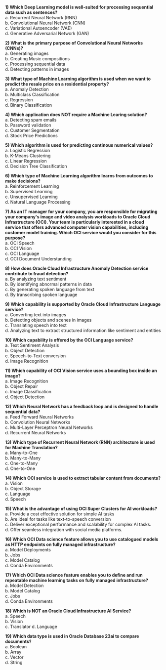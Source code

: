 **1) Which Deep Learning model is well-suited for processing sequential data such as sentences?**  
a. Recurrent Neural Network (RNN)  
b. Convolutional Neural Network (CNN)  
c. Variational Autoencoder (VAE)  
d. Generative Adversarial Network (GAN) 

**2) What is the primary purpose of Convolutional Neural Networks (CNNs)?**  
a. Generating images  
b. Creating Music compositions  
c. Processing sequential data  
d. Detecting patterns in images  

**3) What type of Machine Learning algorithm is used when we want to predict the resale price on a residential property?**  
a. Anomaly Detection  
b. Multiclass Classification  
c. Regression  
d. Binary Classification  

**4) Which application does NOT require a Machine Learing solution?**  
a. Detecting spam emails  
b. Password validation  
c. Customer Segmentation  
d. Stock Price Predictions 

**5) Which algorithm is used for predicting continous numerical values?**  
a. Logistic Regression  
b. K-Means Clustering  
c. Linear Regression  
d. Decision Tree Classification  

**6) Which type of Machine Learning algorithm learns from outcomes to make decisions?**  
a. Reinforcement Learning  
b. Supervised Learning  
c. Unsupervised Learning  
d. Natural Language Processing 

**7) As an IT manager for your company, you are responsible for migrating your company's image and video analysis workloads to Oracle Cloud Infrastructure (OCI). Your team is particularly interested in a cloud service that offers advanced computer vision capabilities, including customer model training. Which OCI service would you consider for this purpose?**  
a. OCI Speech  
b. OCI Vision  
c. OCI Language  
d. OCI Document Understanding  

**8) How does Oracle Cloud Infrastructure Anomaly Detection service contribute to fraud detection?**  
a. By analyzing text sentiment  
b. By identifying abnormal patterns in data  
c. By generating spoken language from text  
d. By transcribing spoken language  

**9) Which capability is supported by Oracle Cloud Infrastructure Language service?**   
a. Converting text into images  
b. Detecting objects and scenes in images  
c. Translating speech into text  
d. Analyzing text to extract structured information like sentiment and entities 

**10) Which capability is offered by the OCI Language service?**  
a. Text Sentiment Analysis  
b. Object Detection  
c. Speech-to-Text conversion  
d. Image Recognition  

**11) Which capability of OCI Vision service uses a bounding box inside an image?**  
a. Image Recognition  
b. Object Repair  
c. Image Classification  
d. Object Detection  

**12) Which Neural Network has a feedback loop and is designed to handle sequential data?**  
a. Feed Forward Neural Networks  
b. Convolution Neural Networks  
c. Multi-Layer Perceptron Neural Networks  
d. Recurrent Neural Networks  

**13) Which type of Recurrent Neural Network (RNN) architecture is used for Machine Translation?**  
a. Many-to-One  
b. Many-to-Many  
c. One-to-Many  
d. One-to-One  

**14) Which OCI service is used to extract tabular content from documents?**  
a. Vision  
b. Object Storage  
c. Language  
d. Speech  

**15) What is the advantage of using OCI Super Clusters for AI workloads?**  
a. Provide a cost effective solution for simple AI tasks  
b. Are ideal for tasks like text-to-speech conversion  
c. Deliver exceptional performance and scalability for complex AI tasks.  
d. Offer seamless integration with social media platforms.  

**16) Which OCI Data science feature allows you to use catalogued models as HTTP endpoints on fully managed infrastructure?**  
a. Model Deployments  
b. Jobs  
c. Model Catalog  
d. Conda Environments  

**17) Which OCI Data science feature enables you to define and run repeatable machine learning tasks on fully managed infrastructure?**  
a. Model Detection  
b. Model Catalog  
c. Jobs  
d. Conda Environments  

**18) Which is NOT an Oracle Cloud Infrastructure AI Service?**  
a. Speech  
b. Vision  
c. Translator
d. Language

**19) Which data type is used in Oracle Database 23ai to compare documents?**  
a. Boolean  
b. Array  
c. Vector  
d. String  